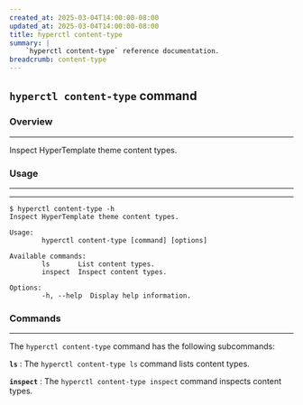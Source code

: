 ```yaml
---
created_at: 2025-03-04T14:00:00-08:00
updated_at: 2025-03-04T14:00:00-08:00
title: hyperctl content-type
summary: |
    `hyperctl content-type` reference documentation.
breadcrumb: content-type
---
```


## `hyperctl content-type` command

<auto-toc selectors="h3,h4,h5,h6,dl dt"></auto-toc>

### Overview
------------

Inspect HyperTemplate theme content types.

### Usage
---------
---------

```plaintext
$ hyperctl content-type -h
Inspect HyperTemplate theme content types.

Usage:
        hyperctl content-type [command] [options]

Available commands:
        ls       List content types.
        inspect  Inspect content types.

Options:
        -h, --help  Display help information.
```

### Commands
------------

The `hyperctl content-type` command has the following subcommands:

**`ls`**
: The `hyperctl content-type ls` command lists content types.

  <learn-more ht-block href='./ls/'></learn-more>

**`inspect`**
: The `hyperctl content-type inspect` command inspects content types.

  <learn-more ht-block href='./inspect/'></learn-more>
